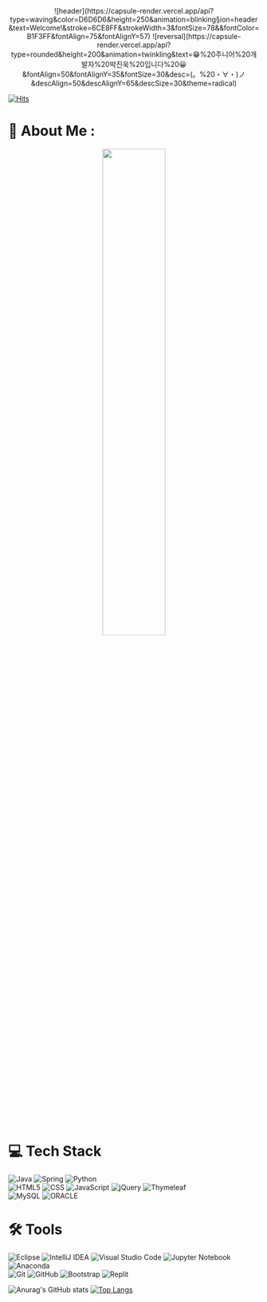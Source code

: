 <div align="center">
![header](https://capsule-render.vercel.app/api?type=waving&color=D6D6D6&height=250&animation=blinking&section=header&text=Welcome!&stroke=6CE8FF&strokeWidth=3&fontSize=78&&fontColor=B1F3FF&fontAlign=75&fontAlignY=57)
![reversal](https://capsule-render.vercel.app/api?type=rounded&height=200&animation=twinkling&text=😁%20주니어%20개발자%20박진욱%20입니다%20😀&fontAlign=50&fontAlignY=35&fontSize=30&desc=(。%20・∀・)ノ&descAlign=50&descAlignY=65&descSize=30&theme=radical)
</div>

[![Hits](https://hits.seeyoufarm.com/api/count/incr/badge.svg?url=https%3A%2F%2Fgithub.com%2Fkkkukkk&count_bg=%23FF8B8B&title_bg=%23B4B4B4&icon=probot.svg&icon_color=%23E7E7E7&title=hits&edge_flat=false)](https://hits.seeyoufarm.com)

# 💫 About Me :
<p align="center"><img width="50%" src="https://user-images.githubusercontent.com/93972072/177085691-1997e0b1-e843-4647-ae17-52872ad01401.gif"/></p>

# 💻 Tech Stack

![Java](https://img.shields.io/badge/java-%23ED8B00.svg?style=plastic&logo=java&logoColor=white)
![Spring](https://img.shields.io/badge/spring-%236DB33F.svg?style=plastic&logo=spring&logoColor=white)
![Python](https://img.shields.io/badge/python-3670A0?style=plastic&logo=python&logoColor=ffdd54)
<br>
![HTML5](https://img.shields.io/badge/html5-%23E34F26.svg?style=plastic&logo=html5&logoColor=white)
![CSS](https://img.shields.io/badge/css-1572B6.svg?style=plastic&logo=css3&logoColor=white)
![JavaScript](https://img.shields.io/badge/javascript-%23323330.svg?style=plastic&logo=javascript&logoColor=%23F7DF1E)
![jQuery](https://img.shields.io/badge/jquery-%230769AD.svg?style=plastic&logo=jquery&logoColor=white)
![Thymeleaf](https://img.shields.io/badge/Thymeleaf-%23005C0F.svg?style=plastic&logo=Thymeleaf&logoColor=white)
<br>
![MySQL](https://img.shields.io/badge/mysql-%2300f.svg?style=plastic&logo=mysql&logoColor=white)
![ORACLE](https://img.shields.io/badge/oracle-F80000.svg?style=plastic&logo=oracle&logoColor=white)


# 🛠 ️Tools

![Eclipse](https://img.shields.io/badge/Eclipse-FE7A16.svg?style=plastic&logo=Eclipse&logoColor=white)
![IntelliJ IDEA](https://img.shields.io/badge/IntelliJIDEA-000000.svg?style=plastic&logo=intellij-idea&logoColor=white)
![Visual Studio Code](https://img.shields.io/badge/Visual%20Studio%20Code-0078d7.svg?style=plastic&logo=visual-studio-code&logoColor=white)
![Jupyter Notebook](https://img.shields.io/badge/jupyter-%23FA0F00.svg?style=plastic&logo=jupyter&logoColor=white)
![Anaconda](https://img.shields.io/badge/Anaconda-%2344A833.svg?style=plastic&logo=anaconda&logoColor=white)
<br>
![Git](https://img.shields.io/badge/git-%23F05033.svg?style=plastic&logo=git&logoColor=white)
![GitHub](https://img.shields.io/badge/github-%23121011.svg?style=plastic&logo=github&logoColor=white)
![Bootstrap](https://img.shields.io/badge/bootstrap-%23563D7C.svg?style=plastic&logo=bootstrap&logoColor=white)
![Replit](https://img.shields.io/badge/Replit-DD1200?style=plastic&logo=Replit&logoColor=white)




![Anurag's GitHub stats](https://github-readme-stats.vercel.app/api?username=kkkukkk&theme=maroongold&show_icons=true&hide=issues)
[![Top Langs](https://github-readme-stats.vercel.app/api/top-langs/?username=kkkukkk&layout=compact&theme=maroongold&hide=ipynb&langs_count=5)](https://github.com/anuraghazra/github-readme-stats)



<!--
**kkkukkk/kkkukkk** is a ✨ _special_ ✨ repository because its `README.md` (this file) appears on your GitHub profile.

Here are some ideas to get you started:

- 🔭 I’m currently working on ...
- 🌱 I’m currently learning ...
- 👯 I’m looking to collaborate on ...
- 🤔 I’m looking for help with ...
- 💬 Ask me about ...
- 📫 How to reach me: ...
- 😄 Pronouns: ...
- ⚡ Fun fact: ...
-->
